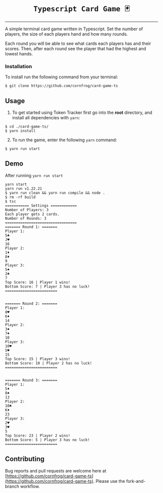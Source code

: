 # <h1 style="text-align: center;">`Typescript Card Game 🃏`</h1>

---

A simple terminal card game written in Typescript. Set the number of players, the size of each players hand and how many rounds. 

Each round you will be able to see what cards each players has and their scores. Then, after each round see the player that had the highest and lowest hands. 

### Installation 

To install run the following command from your terminal:
```
$ git clone https://github.com/cornfrog/card-game-ts
```

## Usage
1. To get started using Token Tracker first go into the **root** directory, and install all dependencies with `yarn`:
```
$ cd ./card-game-ts/
$ yarn install
```
2. To run the game, enter the following `yarn` command:
```
$ yarn run start
``` 

## Demo 
After running `yarn run start`
```
yarn start
yarn run v1.22.21
$ yarn run clean && yarn run compile && node .
$ rm -rf build
$ tsc
=========== Settings ============
Number of Players: 3
Each player gets 2 cards.
Number of Rounds: 3
=================================
======= Round 1: =======
Player 1:
5♣
J♥
16
Player 2:
1♦
8♦
9
Player 3:
5♠
2♣
7
Top Score: 16 | Player 1 wins!
Bottom Score: 7 | Player 3 has no luck!
========================


======= Round 2: =======
Player 1:
8♥
6♦
14
Player 2:
3♠
7♠
10
Player 3:
10♥
5♥
15
Top Score: 15 | Player 3 wins!
Bottom Score: 10 | Player 2 has no luck!
========================


======= Round 3: =======
Player 1:
5♦
8♠
13
Player 2:
10♣
K♦
23
Player 3:
2♥
3♥
5
Top Score: 23 | Player 2 wins!
Bottom Score: 5 | Player 3 has no luck!
========================

```

## Contributing
Bug reports and pull requests are welcome here at [https://github.com/cornfrog/card-game-ts](https://github.com/cornfrog/card-game-ts). Please use the fork-and-branch workflow.